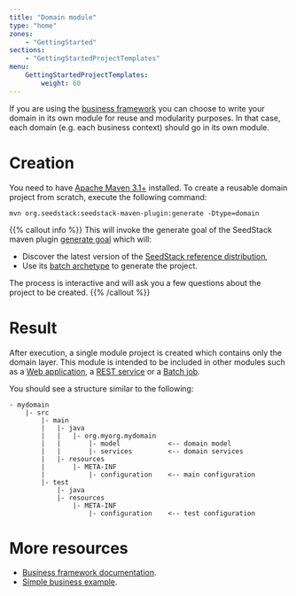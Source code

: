 ```yaml
---
title: "Domain module"
type: "home"
zones:
    - "GettingStarted"
sections:
    - "GettingStartedProjectTemplates"
menu:
    GettingStartedProjectTemplates:
        weight: 60
---
```


If you are using the [business framework](/docs/business) you can choose to write your domain in its own module for 
reuse and modularity purposes. In that case, each domain (e.g. each business context) should go in its own module.<!--more-->

# Creation

You need to have [Apache Maven 3.1+](https://maven.apache.org/) installed. 
To create a reusable domain project from scratch, execute the following command:

```plain
mvn org.seedstack:seedstack-maven-plugin:generate -Dtype=domain
```

{{% callout info %}}
This will invoke the generate goal of the SeedStack maven plugin [generate goal](/docs/seed/maven-plugin/generate/) which will:

* Discover the latest version of the [SeedStack reference distribution](/getting-started/distribution),
* Use its [batch archetype](http://search.maven.org/#search%7Cga%7C1%7Cg%3A%22org.seedstack%22%20a%3A%22domain-archetype%22) to generate the project.

The process is interactive and will ask you a few questions about the project to be created.
{{% /callout %}}

# Result

After execution, a single module project is created which contains only the domain layer. This module is intended to be
included in other modules such as a [Web application](../web), a [REST service](../rest) or a [Batch job](../batch).

You should see a structure similar to the following:

```plain
- mydomain
    |- src
        |- main
        |   |- java
        |   |   |- org.myorg.mydomain
        |   |       |- model            <-- domain model
        |   |       |- services         <-- domain services
        |   |- resources
        |       |- META-INF
        |           |- configuration    <-- main configuration
        |- test
            |- java
            |- resources
                |- META-INF
                    |- configuration    <-- test configuration
```

# More resources

* [Business framework documentation](/docs/business).
* [Simple business example](https://github.com/seedstack/samples/tree/master/business).